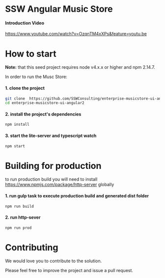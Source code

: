 # SSW Angular Music Store
#### Introduction Video

https://www.youtube.com/watch?v=OzqnTM4xXPs&feature=youtu.be 

# How to start

**Note:** that this seed project requires node v4.x.x or higher and npm 2.14.7.

In order to run the Musc Store:
#### 1. clone the project
```bash
git clone  https://github.com/SSWConsulting/enterprise-musicstore-ui-angular2
cd enterprise-musicstore-ui-angular2
```
#### 2. install the project's dependencies
```bash
npm install
```
#### 3. start the lite-server and typescript watch
```bash
npm start
```

# Building for production
to run production build you will need to install https://www.npmjs.com/package/http-server globally

#### 1. run gulp task to execute production build and generated dist folder
```bash
npm run build
```

#### 2. run http-sever
```bash
npm run prod

```


# Contributing 
We would love you to contribute to the solution. 

Please feel free to improve the project and issue a pull request.